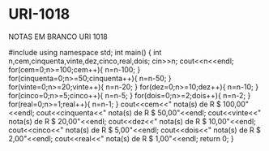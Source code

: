 # URI-1018
NOTAS EM BRANCO URI 1018

#include <iostream>
using namespace std;
int main() { 
int n,cem,cinquenta,vinte,dez,cinco,real,dois;
cin>>n;
cout<<n<<endl;
for(cem=0;n>=100;cem++){
	n=n-100;
}
for(cinquenta=0;n>=50;cinquenta++){
	n=n-50;
}
for(vinte=0;n>=20;vinte++){
	n=n-20;
}
for(dez=0;n>=10;dez++){
	n=n-10;
}
for(cinco=0;n>=5;cinco++){
	n=n-5;
}
for(dois=0;n>=2;dois++){
	n=n-2;
}
for(real=0;n>=1;real++){
	n=n-1;
}
cout<<cem<<" nota(s) de R $ 100,00"<<endl;
cout<<cinquenta<<" nota(s) de R $ 50,00"<<endl;
cout<<vinte<<" nota(s) de R $ 20,00"<<endl;
cout<<dez<<" nota(s) de R $ 10,00"<<endl;
cout<<cinco<<" nota(s) de R $ 5,00"<<endl;
cout<<dois<<" nota(s) de R $ 2,00"<<endl;
cout<<real<<" nota(s) de R $ 1,00"<<endl;
return 0;
}
